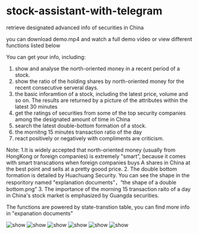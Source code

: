 # stock-assistant-with-telegram
retrieve designated advanced info of securities in China

you can download demo.mp4 and watch a full demo video or view different functions listed below

You can get your info, including:

  1. show and	analyse the north-oriented money in a recent period of a stock.
  2. show the ratio of the holding shares by north-oriented money for the recent consecutive serveral days. 
  3. the basic inforamtion of a stock, including the latest price, volume and so on. The results are returned by a picture 
  of the attributes within the latest 30 minutes
  4. get the ratings of securities from some of the top security companies among the designated amount of time in China
  5. search the latest double-bottom formation of a stock.
  6. the mornitng 15 minutes transaction ratio of the day 
  7. react positively or negatively with compliments are criticism.
 
Note:
  1.It is widely accepted that north-oriented money (usually from HongKong or foreign companies) is extremely "smart", 
  because it comes with smart transcations when foreign companies buys A shares in China at the best point and sells at a 
  pretty goood price.
  2. The double bottom formation is detailed by Huachuang Security. You can see the shape in the resporitory named "explanation documents"，“the shape of a double bottom.png”
  3. The importance of the morning 15 transaction raito of a day in China's stock market is emphasized by Guangda securities.
  
The functions are powered by state-transtion table, you can find more info in "expanation documents"

<img src="https://github.com/qinfendeheichi/stock-assistant-with-telegram/blob/main/demo_gif/demo1.gif" alt="show" />  
<img src="https://github.com/qinfendeheichi/stock-assistant-with-telegram/blob/main/demo_gif/demo2.gif" alt="show" />  
<img src="https://github.com/qinfendeheichi/stock-assistant-with-telegram/blob/main/demo_gif/demo3.gif" alt="show" />  
<img src="https://github.com/qinfendeheichi/stock-assistant-with-telegram/blob/main/demo_gif/demo4.gif" alt="show" />  
<img src="https://github.com/qinfendeheichi/stock-assistant-with-telegram/blob/main/demo_gif/demo5.gif" alt="show" />   
<img src="https://github.com/qinfendeheichi/stock-assistant-with-telegram/blob/main/demo_gif/demo6.gif" alt="show" />  






  



